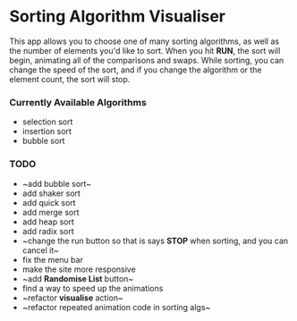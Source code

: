 # Sorting Algorithm Visualiser

This app allows you to choose one of many sorting algorithms, as well as the number of elements you'd like to sort. When you hit **RUN**, the sort will begin, animating all of the comparisons and swaps. While sorting, you can change the speed of the sort, and if you change the algorithm or the element count, the sort will stop.

### Currently Available Algorithms

- selection sort
- insertion sort
- bubble sort

### TODO

- ~add bubble sort~
- add shaker sort
- add quick sort
- add merge sort
- add heap sort
- add radix sort
- ~change the run button so that is says **STOP** when sorting, and you can cancel it~
- fix the menu bar
- make the site more responsive
- ~add **Randomise List** button~
- find a way to speed up the animations
- ~refactor **visualise** action~
- ~refactor repeated animation code in sorting algs~
